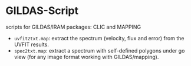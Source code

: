 # GILDAS-Script
scripts for GILDAS/IRAM packages: CLIC and MAPPING
- `uvfit2txt.map`: extract the spectrum (velocity, flux and error) from the UVFIT results.
- `spec2txt.map`: extract a spectrum with self-defined polygons under go view (for any image format working with GILDAS/mapping). 
